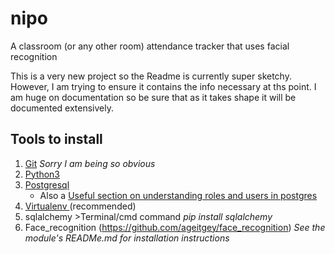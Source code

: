 # nipo
A classroom (or any other room) attendance tracker that uses facial recognition

This is a very new project so the Readme is currently super sketchy. However, I am trying to ensure it contains the info necessary at ths point. I am huge on documentation so be sure that as it takes shape it will be documented extensively.

## Tools to install
1. [Git](https://www.atlassian.com/git/tutorials/install-git) *Sorry I am being so obvious*
1. [Python3](https://www.python.org/downloads/)
1. [Postgresql](https://www.postgresql.org/download/)
	* Also a [Useful section on understanding roles and users in postgres](https://www.digitalocean.com/community/tutorials/how-to-use-roles-and-manage-grant-permissions-in-postgresql-on-a-vps--2#how-to-log-in-as-a-different-user-in-postgresql)
1. [Virtualenv ](https://help.dreamhost.com/hc/en-us/articles/115000695551-Installing-and-using-virtualenv-with-Python-3)(recommended)
1. sqlalchemy >Terminal/cmd command *pip install sqlalchemy*
1. Face_recognition (https://github.com/ageitgey/face_recognition) *See the module's READMe.md for installation instructions*



